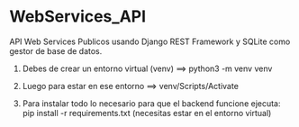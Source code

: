 # WebServices_API
API Web Services Publicos usando Django REST Framework y SQLite como gestor de base de datos.

1. Debes de crear un entorno virtual (venv) ==> python3 -m venv venv

2. Luego para estar en ese entorno ==> venv/Scripts/Activate

3. Para instalar todo lo necesario para que el backend funcione ejecuta: pip install -r requirements.txt (necesitas estar en el entorno virtual)
